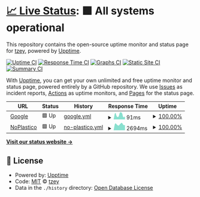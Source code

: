 # [📈 Live Status](https://tzey.github.io/upptime): <!--live status--> **🟩 All systems operational**

This repository contains the open-source uptime monitor and status page for [tzey](https://tzey.github.io/upptime), powered by [Upptime](https://github.com/upptime/upptime).

[![Uptime CI](https://github.com/tzey/upptime/workflows/Uptime%20CI/badge.svg)](https://github.com/tzey/upptime/actions?query=workflow%3A%22Uptime+CI%22)
[![Response Time CI](https://github.com/tzey/upptime/workflows/Response%20Time%20CI/badge.svg)](https://github.com/tzey/upptime/actions?query=workflow%3A%22Response+Time+CI%22)
[![Graphs CI](https://github.com/tzey/upptime/workflows/Graphs%20CI/badge.svg)](https://github.com/tzey/upptime/actions?query=workflow%3A%22Graphs+CI%22)
[![Static Site CI](https://github.com/tzey/upptime/workflows/Static%20Site%20CI/badge.svg)](https://github.com/tzey/upptime/actions?query=workflow%3A%22Static+Site+CI%22)
[![Summary CI](https://github.com/tzey/upptime/workflows/Summary%20CI/badge.svg)](https://github.com/tzey/upptime/actions?query=workflow%3A%22Summary+CI%22)

With [Upptime](https://upptime.js.org), you can get your own unlimited and free uptime monitor and status page, powered entirely by a GitHub repository. We use [Issues](https://github.com/tzey/upptime/issues) as incident reports, [Actions](https://github.com/tzey/upptime/actions) as uptime monitors, and [Pages](https://tzey.github.io/upptime) for the status page.

<!--start: status pages-->
<!-- This summary is generated by Upptime (https://github.com/upptime/upptime) -->
<!-- Do not edit this manually, your changes will be overwritten -->
<!-- prettier-ignore -->
| URL | Status | History | Response Time | Uptime |
| --- | ------ | ------- | ------------- | ------ |
| <img alt="" src="https://favicons.githubusercontent.com/www.google.com" height="13"> [Google](https://www.google.com) | 🟩 Up | [google.yml](https://github.com/tzey/upptime/commits/HEAD/history/google.yml) | <details><summary><img alt="Response time graph" src="./graphs/google/response-time-week.png" height="20"> 91ms</summary><br><a href="https://tzey.github.io/upptime/history/google"><img alt="Response time 100" src="https://img.shields.io/endpoint?url=https%3A%2F%2Fraw.githubusercontent.com%2Ftzey%2Fupptime%2FHEAD%2Fapi%2Fgoogle%2Fresponse-time.json"></a><br><a href="https://tzey.github.io/upptime/history/google"><img alt="24-hour response time 59" src="https://img.shields.io/endpoint?url=https%3A%2F%2Fraw.githubusercontent.com%2Ftzey%2Fupptime%2FHEAD%2Fapi%2Fgoogle%2Fresponse-time-day.json"></a><br><a href="https://tzey.github.io/upptime/history/google"><img alt="7-day response time 91" src="https://img.shields.io/endpoint?url=https%3A%2F%2Fraw.githubusercontent.com%2Ftzey%2Fupptime%2FHEAD%2Fapi%2Fgoogle%2Fresponse-time-week.json"></a><br><a href="https://tzey.github.io/upptime/history/google"><img alt="30-day response time 100" src="https://img.shields.io/endpoint?url=https%3A%2F%2Fraw.githubusercontent.com%2Ftzey%2Fupptime%2FHEAD%2Fapi%2Fgoogle%2Fresponse-time-month.json"></a><br><a href="https://tzey.github.io/upptime/history/google"><img alt="1-year response time 100" src="https://img.shields.io/endpoint?url=https%3A%2F%2Fraw.githubusercontent.com%2Ftzey%2Fupptime%2FHEAD%2Fapi%2Fgoogle%2Fresponse-time-year.json"></a></details> | <details><summary><a href="https://tzey.github.io/upptime/history/google">100.00%</a></summary><a href="https://tzey.github.io/upptime/history/google"><img alt="All-time uptime 100.00%" src="https://img.shields.io/endpoint?url=https%3A%2F%2Fraw.githubusercontent.com%2Ftzey%2Fupptime%2FHEAD%2Fapi%2Fgoogle%2Fuptime.json"></a><br><a href="https://tzey.github.io/upptime/history/google"><img alt="24-hour uptime 100.00%" src="https://img.shields.io/endpoint?url=https%3A%2F%2Fraw.githubusercontent.com%2Ftzey%2Fupptime%2FHEAD%2Fapi%2Fgoogle%2Fuptime-day.json"></a><br><a href="https://tzey.github.io/upptime/history/google"><img alt="7-day uptime 100.00%" src="https://img.shields.io/endpoint?url=https%3A%2F%2Fraw.githubusercontent.com%2Ftzey%2Fupptime%2FHEAD%2Fapi%2Fgoogle%2Fuptime-week.json"></a><br><a href="https://tzey.github.io/upptime/history/google"><img alt="30-day uptime 100.00%" src="https://img.shields.io/endpoint?url=https%3A%2F%2Fraw.githubusercontent.com%2Ftzey%2Fupptime%2FHEAD%2Fapi%2Fgoogle%2Fuptime-month.json"></a><br><a href="https://tzey.github.io/upptime/history/google"><img alt="1-year uptime 100.00%" src="https://img.shields.io/endpoint?url=https%3A%2F%2Fraw.githubusercontent.com%2Ftzey%2Fupptime%2FHEAD%2Fapi%2Fgoogle%2Fuptime-year.json"></a></details>
| <img alt="" src="https://favicons.githubusercontent.com/www.noplastico.com" height="13"> [NoPlastico](https://www.noplastico.com) | 🟩 Up | [no-plastico.yml](https://github.com/tzey/upptime/commits/HEAD/history/no-plastico.yml) | <details><summary><img alt="Response time graph" src="./graphs/no-plastico/response-time-week.png" height="20"> 2694ms</summary><br><a href="https://tzey.github.io/upptime/history/no-plastico"><img alt="Response time 2620" src="https://img.shields.io/endpoint?url=https%3A%2F%2Fraw.githubusercontent.com%2Ftzey%2Fupptime%2FHEAD%2Fapi%2Fno-plastico%2Fresponse-time.json"></a><br><a href="https://tzey.github.io/upptime/history/no-plastico"><img alt="24-hour response time 2310" src="https://img.shields.io/endpoint?url=https%3A%2F%2Fraw.githubusercontent.com%2Ftzey%2Fupptime%2FHEAD%2Fapi%2Fno-plastico%2Fresponse-time-day.json"></a><br><a href="https://tzey.github.io/upptime/history/no-plastico"><img alt="7-day response time 2694" src="https://img.shields.io/endpoint?url=https%3A%2F%2Fraw.githubusercontent.com%2Ftzey%2Fupptime%2FHEAD%2Fapi%2Fno-plastico%2Fresponse-time-week.json"></a><br><a href="https://tzey.github.io/upptime/history/no-plastico"><img alt="30-day response time 2620" src="https://img.shields.io/endpoint?url=https%3A%2F%2Fraw.githubusercontent.com%2Ftzey%2Fupptime%2FHEAD%2Fapi%2Fno-plastico%2Fresponse-time-month.json"></a><br><a href="https://tzey.github.io/upptime/history/no-plastico"><img alt="1-year response time 2620" src="https://img.shields.io/endpoint?url=https%3A%2F%2Fraw.githubusercontent.com%2Ftzey%2Fupptime%2FHEAD%2Fapi%2Fno-plastico%2Fresponse-time-year.json"></a></details> | <details><summary><a href="https://tzey.github.io/upptime/history/no-plastico">100.00%</a></summary><a href="https://tzey.github.io/upptime/history/no-plastico"><img alt="All-time uptime 100.00%" src="https://img.shields.io/endpoint?url=https%3A%2F%2Fraw.githubusercontent.com%2Ftzey%2Fupptime%2FHEAD%2Fapi%2Fno-plastico%2Fuptime.json"></a><br><a href="https://tzey.github.io/upptime/history/no-plastico"><img alt="24-hour uptime 100.00%" src="https://img.shields.io/endpoint?url=https%3A%2F%2Fraw.githubusercontent.com%2Ftzey%2Fupptime%2FHEAD%2Fapi%2Fno-plastico%2Fuptime-day.json"></a><br><a href="https://tzey.github.io/upptime/history/no-plastico"><img alt="7-day uptime 100.00%" src="https://img.shields.io/endpoint?url=https%3A%2F%2Fraw.githubusercontent.com%2Ftzey%2Fupptime%2FHEAD%2Fapi%2Fno-plastico%2Fuptime-week.json"></a><br><a href="https://tzey.github.io/upptime/history/no-plastico"><img alt="30-day uptime 100.00%" src="https://img.shields.io/endpoint?url=https%3A%2F%2Fraw.githubusercontent.com%2Ftzey%2Fupptime%2FHEAD%2Fapi%2Fno-plastico%2Fuptime-month.json"></a><br><a href="https://tzey.github.io/upptime/history/no-plastico"><img alt="1-year uptime 100.00%" src="https://img.shields.io/endpoint?url=https%3A%2F%2Fraw.githubusercontent.com%2Ftzey%2Fupptime%2FHEAD%2Fapi%2Fno-plastico%2Fuptime-year.json"></a></details>

<!--end: status pages-->

[**Visit our status website →**](https://tzey.github.io/upptime)

## 📄 License

- Powered by: [Upptime](https://github.com/upptime/upptime)
- Code: [MIT](./LICENSE) © [tzey](https://tzey.github.io/upptime)
- Data in the `./history` directory: [Open Database License](https://opendatacommons.org/licenses/odbl/1-0/)
